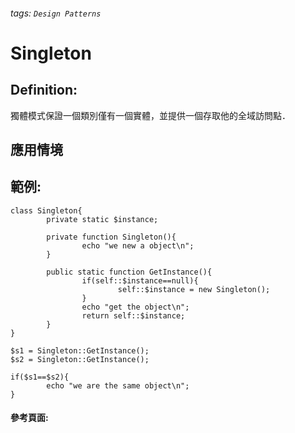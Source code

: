 ###### tags: `Design Patterns`
# Singleton

## Definition:
獨體模式保證一個類別僅有一個實體，並提供一個存取他的全域訪問點．


## 應用情境


## 範例:
```php=
class Singleton{
        private static $instance;

        private function Singleton(){
                echo "we new a object\n";
        }

        public static function GetInstance(){
                if(self::$instance==null){
                        self::$instance = new Singleton();
                }
                echo "get the object\n";
                return self::$instance;
        }
}

$s1 = Singleton::GetInstance();
$s2 = Singleton::GetInstance();

if($s1==$s2){
        echo "we are the same object\n";
}

```
#### 參考頁面: